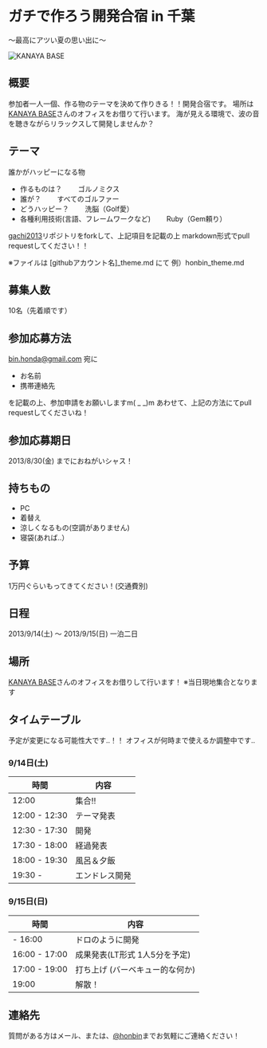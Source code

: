 # ガチで作ろう開発合宿 in 千葉

〜最高にアツい夏の思い出に〜

![KANAYA BASE](http://kanayabase.com/wp/wp-content/uploads/2012/12/photo1.jpg)

## 概要
参加者一人一個、作る物のテーマを決めて作りきる！！開発合宿です。
場所は[KANAYA BASE](http://kanayabase.com/blog/event/kbgashukutry/)さんのオフィスをお借りて行います。
海が見える環境で、波の音を聴きながらリラックスして開発しませんか？

## テーマ
誰かがハッピーになる物

- 作るものは？
　　ゴルノミクス
- 誰が？
　　すべてのゴルファー
- どうハッピー？
　　洗脳（Golf愛）
- 各種利用技術(言語、フレームワークなど)
　　Ruby（Gem頼り）

[gachi2013](https://github.com/honbin/gachi2013)リポジトリをforkして、上記項目を記載の上
markdown形式でpull requestしてください！！

※ファイルは [githubアカウント名]_theme.md にて
例）honbin_theme.md

## 募集人数
10名（先着順です）

## 参加応募方法
bin.honda@gmail.com 宛に

- お名前
- 携帯連絡先

を記載の上、参加申請をお願いしますm( _ _)m
あわせて、上記の方法にてpull requestしてくださいね！

## 参加応募期日
2013/8/30(金) までにおねがいシャス！

## 持ちもの
- PC
- 着替え
- 涼しくなるもの(空調がありません)
- 寝袋(あれば..）

## 予算
1万円ぐらいもってきてください！(交通費別)

## 日程
2013/9/14(土) 〜 2013/9/15(日) 一泊二日

## 場所
[KANAYA BASE](http://kanayabase.com/access/)さんのオフィスをお借りして行います！
※当日現地集合となります

## タイムテーブル
予定が変更になる可能性大です..！！
オフィスが何時まで使えるか調整中です..

### 9/14日(土)

時間            | 内容          |
----------------|----------------
12:00           | 集合!!        |
12:00 - 12:30   | テーマ発表    |
12:30 - 17:30   | 開発          |
17:30 - 18:00   | 経過発表      |
18:00 - 19:30   | 風呂＆夕飯    |
19:30 -         | エンドレス開発|

### 9/15日(日)

時間            | 内容                           |
----------------|--------------------------------|
- 16:00         | ドロのように開発               |
16:00 - 17:00   | 成果発表(LT形式 1人5分を予定)  |
17:00 - 19:00   | 打ち上げ (バーベキュー的な何か)|
19:00           | 解散！                         |

## 連絡先
質問がある方はメール、または、[@honbin](https://twitter.com/honbin)までお気軽にご連絡ください！

